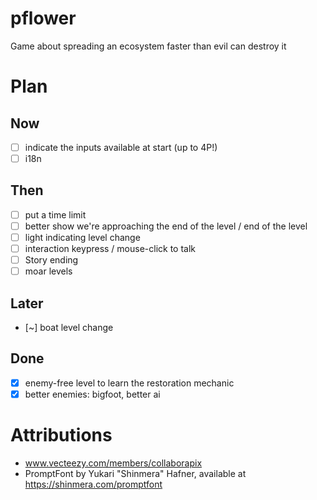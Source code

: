 # pflower
Game about spreading an ecosystem faster than evil can destroy it

# Plan

## Now

- [ ] indicate the inputs available at start (up to 4P!)
- [ ] i18n

## Then

- [ ] put a time limit
- [ ] better show we're approaching the end of the level / end of the level
- [ ] light indicating level change
- [ ] interaction keypress / mouse-click to talk
- [ ] Story ending
- [ ] moar levels

## Later

- [~] boat level change

## Done

- [x] enemy-free level to learn the restoration mechanic
- [x] better enemies: bigfoot, better ai

# Attributions

- www.vecteezy.com/members/collaborapix
- PromptFont by Yukari "Shinmera" Hafner, available at https://shinmera.com/promptfont
